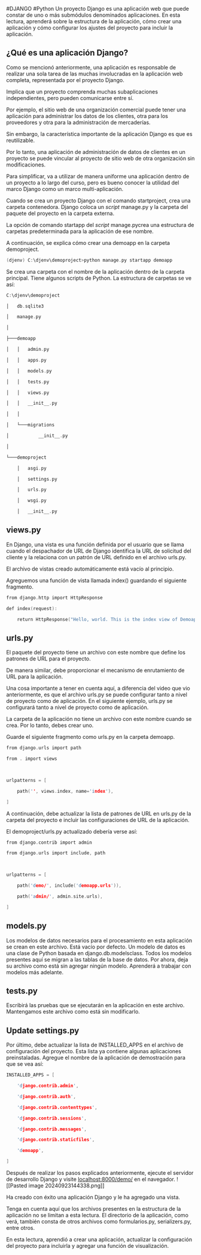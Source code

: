 #DJANGO #Python 
Un proyecto Django es una aplicación web que puede constar de uno o más submódulos denominados aplicaciones. En esta lectura, aprenderá sobre la estructura de la aplicación, cómo crear una aplicación y cómo configurar los ajustes del proyecto para incluir la aplicación.

## ¿Qué es una aplicación Django?

Como se mencionó anteriormente, una aplicación es responsable de realizar una sola tarea de las muchas involucradas en la aplicación web completa, representada por el proyecto Django.

Implica que un proyecto comprenda muchas subaplicaciones independientes, pero pueden comunicarse entre sí.

Por ejemplo, el sitio web de una organización comercial puede tener una aplicación para administrar los datos de los clientes, otra para los proveedores y otra para la administración de mercaderías.

Sin embargo, la característica importante de la aplicación Django es que es reutilizable.

Por lo tanto, una aplicación de administración de datos de clientes en un proyecto se puede vincular al proyecto de sitio web de otra organización sin modificaciones.

Para simplificar, va a utilizar de manera uniforme una aplicación dentro de un proyecto a lo largo del curso, pero es bueno conocer la utilidad del marco Django como un marco multi-aplicación.

Cuando se crea un proyecto Django con el comando startproject, crea una carpeta contenedora. Django coloca un _script_ manage.py y la carpeta del paquete del proyecto en la carpeta externa.

La opción de comando startapp del _script_ manage.pycrea una estructura de carpetas predeterminada para la aplicación de ese nombre.

A continuación, se explica cómo crear una demoapp en la carpeta demoproject.


```c
(djenv) C:\djenv\demoproject>python manage.py startapp demoapp
```

Se crea una carpeta con el nombre de la aplicación dentro de la carpeta principal. Tiene algunos scripts de Python. La estructura de carpetas se ve así:

```c
C:\djenv\demoproject 

│   db.sqlite3 

│   manage.py 

│ 

├───demoapp 

│   │   admin.py 

│   │   apps.py 

│   │   models.py 

│   │   tests.py 

│   │   views.py 

│   │   __init__.py 

│   │ 

│   └───migrations 

│           __init__.py 

│ 

└───demoproject 

    │   asgi.py 

    │   settings.py 

    │   urls.py 

    │   wsgi.py 

    │   __init__.py
```


##  views.py

En Django, una vista es una función definida por el usuario que se llama cuando el despachador de URL de Django identifica la URL de solicitud del cliente y la relaciona con un patrón de URL definido en el archivo urls.py.

El archivo de vistas creado automáticamente está vacío al principio.

Agreguemos una función de vista llamada index() guardando el siguiente fragmento.


```c
from django.http import HttpResponse 

def index(request): 

    return HttpResponse("Hello, world. This is the index view of Demoapp.")
```

## urls.py

El paquete del proyecto tiene un archivo con este nombre que define los patrones de URL para el proyecto. 

De manera similar, debe proporcionar el mecanismo de enrutamiento de URL para la aplicación. 

Una cosa importante a tener en cuenta aquí, a diferencia del video que vio anteriormente, es que el archivo urls.py se puede configurar tanto a nivel de proyecto como de aplicación. En el siguiente ejemplo, urls.py se configurará tanto a nivel de proyecto como de aplicación.

La carpeta de la aplicación no tiene un archivo con este nombre cuando se crea. Por lo tanto, debes crear uno.

Guarde el siguiente fragmento como urls.py en la carpeta demoapp.


```c
from django.urls import path 

from . import views 

  

urlpatterns = [ 

    path('', views.index, name='index'), 

]
```

A continuación, debe actualizar la lista de patrones de URL en urls.py de la carpeta del proyecto e incluir las configuraciones de URL de la aplicación.

El demoproject/urls.py actualizado debería verse así:
```c
from django.contrib import admin 

from django.urls import include, path 

  

urlpatterns = [ 

    path('demo/', include('demoapp.urls')), 

    path('admin/', admin.site.urls), 

]
```


## models.py

Los modelos de datos necesarios para el procesamiento en esta aplicación se crean en este archivo. Está vacío por defecto. Un modelo de datos es una clase de Python basada en django.db.modelsclass. Todos los modelos presentes aquí se migran a las tablas de la base de datos. Por ahora, deja su archivo como está sin agregar ningún modelo. Aprenderá a trabajar con modelos más adelante.


## tests.py


Escribirá las pruebas que se ejecutarán en la aplicación en este archivo. Mantengamos este archivo como está sin modificarlo.

## Update settings.py

Por último, debe actualizar la lista de INSTALLED_APPS en el archivo de configuración del proyecto. Esta lista ya contiene algunas aplicaciones preinstaladas. Agregue el nombre de la aplicación de demostración para que se vea así:

```c
INSTALLED_APPS = [ 

    'django.contrib.admin', 

    'django.contrib.auth',  

    'django.contrib.contenttypes', 

    'django.contrib.sessions', 

    'django.contrib.messages', 

    'django.contrib.staticfiles', 

    'demoapp', 

]
```

Después de realizar los pasos explicados anteriormente, ejecute el servidor de desarrollo Django y visite 
[localhost:8000/demo/](http://localhost:8000/demo/)
 en el navegador.
 ![[Pasted image 20240923144338.png]]


Ha creado con éxito una aplicación Django y le ha agregado una vista.

Tenga en cuenta aquí que los archivos presentes en la estructura de la aplicación no se limitan a esta lectura. El directorio de la aplicación, como verá, también consta de otros archivos como formularios.py, serializers.py, entre otros. 

En esta lectura, aprendió a crear una aplicación, actualizar la configuración del proyecto para incluirla y agregar una función de visualización.